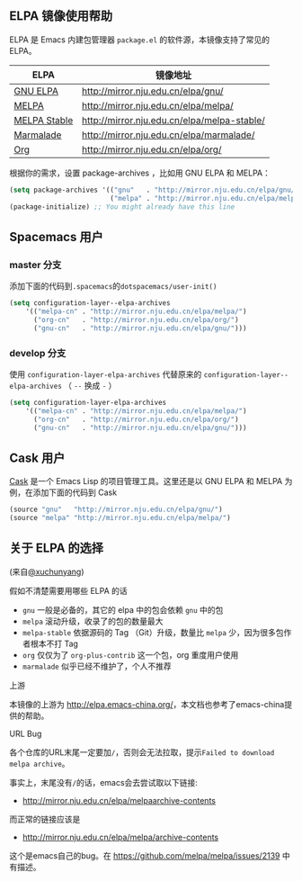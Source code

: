 ## ELPA 镜像使用帮助

ELPA 是 Emacs 内建包管理器 `package.el` 的软件源，本镜像支持了常见的 ELPA。

| ELPA              | 镜像地址                                    |
|-------------------|---------------------------------------------|
| [GNU ELPA](http://elpa.gnu.org/)          | http://mirror.nju.edu.cn/elpa/gnu/          |
| [MELPA](https://melpa.org/)             | http://mirror.nju.edu.cn/elpa/melpa/        |
| [MELPA Stable](http://stable.melpa.org/#/)      | http://mirror.nju.edu.cn/elpa/melpa-stable/ |
| [Marmalade](https://marmalade-repo.org/)         | http://mirror.nju.edu.cn/elpa/marmalade/    |
| [Org](http://orgmode.org/elpa.html)               | http://mirror.nju.edu.cn/elpa/org/          |

根据你的需求，设置 package-archives ，比如用 GNU ELPA 和 MELPA：

```lisp
(setq package-archives '(("gnu"   . "http://mirror.nju.edu.cn/elpa/gnu/")
                         ("melpa" . "http://mirror.nju.edu.cn/elpa/melpa/")))
(package-initialize) ;; You might already have this line
```

Spacemacs 用户
--------------

### master 分支

添加下面的代码到`.spacemacs`的`dotspacemacs/user-init()`

```lisp
(setq configuration-layer--elpa-archives
    '(("melpa-cn" . "http://mirror.nju.edu.cn/elpa/melpa/")
      ("org-cn"   . "http://mirror.nju.edu.cn/elpa/org/")
      ("gnu-cn"   . "http://mirror.nju.edu.cn/elpa/gnu/")))
```

### develop 分支

使用 `configuration-layer-elpa-archives` 代替原来的 `configuration-layer--elpa-archives` （ `--` 换成 `-` ）

```lisp
(setq configuration-layer-elpa-archives
    '(("melpa-cn" . "http://mirror.nju.edu.cn/elpa/melpa/")
      ("org-cn"   . "http://mirror.nju.edu.cn/elpa/org/")
      ("gnu-cn"   . "http://mirror.nju.edu.cn/elpa/gnu/")))
```

Cask 用户
---------

[Cask](https://github.com/cask/cask) 是一个 Emacs Lisp 的项目管理工具。这里还是以 GNU ELPA 和 MELPA 为例，在添加下面的代码到 Cask

```lisp
(source "gnu"   "http://mirror.nju.edu.cn/elpa/gnu/")
(source "melpa" "http://mirror.nju.edu.cn/elpa/melpa/")
```

关于 ELPA 的选择
----------------

(来自[@xuchunyang](https://github.com/xuchunyang))

假如不清楚需要用哪些 ELPA 的话

- `gnu` 一般是必备的，其它的 elpa 中的包会依赖 `gnu` 中的包
- `melpa` 滚动升级，收录了的包的数量最大
- `melpa-stable` 依据源码的 Tag （Git）升级，数量比 `melpa` 少，因为很多包作者根本不打 Tag
- `org` 仅仅为了 `org-plus-contrib` 这一个包，org 重度用户使用
- `marmalade` 似乎已经不维护了，个人不推荐

上游

本镜像的上游为 <http://elpa.emacs-china.org/>，本文档也参考了emacs-china提供的帮助。

URL Bug

各个仓库的URL末尾一定要加`/`，否则会无法拉取，提示`Failed to download melpa archive`。

事实上，末尾没有`/`的话，emacs会去尝试取以下链接:

- <http://mirror.nju.edu.cn/elpa/melpaarchive-contents>

而正常的链接应该是

- <http://mirror.nju.edu.cn/elpa/melpa/archive-contents>

这个是emacs自己的bug。在 <https://github.com/melpa/melpa/issues/2139> 中有描述。
